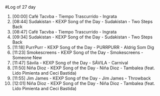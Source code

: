 #Log of 27 day

1. [00:00] Café Tacvba - Tiempo Trascurrido - Ingrata
1. [08:44] Sudakistan - KEXP Song of the Day - Sudakistan - Two Steps Back
1. [08:47] Café Tacvba - Tiempo Trascurrido - Ingrata
1. [09:34] Sudakistan - KEXP Song of the Day - Sudakistan - Two Steps Back
1. [11:18] PurrPurr - KEXP Song of the Day - PURRPURR - Aldrig Som Dig
1. [11:23] Smokescreens - KEXP Song of the Day - Smokescreens - Someone New
1. [11:47] Sávila - KEXP Song of the Day - SÁVILA - Carnival
1. [11:50] Niña Dioz - KEXP Song of the Day - Niña Dioz - Tambalea (feat. Lido Pimienta and Ceci Bastida)
1. [11:55] Jim James - KEXP Song of the Day - Jim James - Throwback
1. [12:01] Niña Dioz - KEXP Song of the Day - Niña Dioz - Tambalea (feat. Lido Pimienta and Ceci Bastida)
